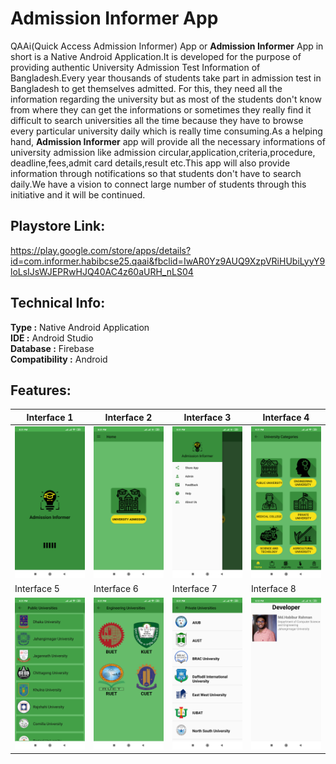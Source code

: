 # Admission Informer App
QAAi(Quick Access Admission Informer) App or **Admission Informer** App in short is a Native Android Application.It is developed for the purpose of providing authentic University Admission Test Information of Bangladesh.Every year thousands of students take part in admission test in Bangladesh to get themselves admitted. For this, they need all the information regarding the university but as most of the students don't know from where they can get the informations or sometimes they really find it difficult to search universities all the time because they have to browse every particular university daily which is really time consuming.As a helping hand, **Admission Informer** app will provide all the necessary informations of university admission like admission circular,application,criteria,procedure, deadline,fees,admit card details,result etc.This app will also provide information through notifications so that students don't have to search daily.We have a vision to connect  large number of students through this initiative and it will be continued.

## Playstore Link: 
https://play.google.com/store/apps/details?id=com.informer.habibcse25.qaai&fbclid=IwAR0Yz9AUQ9XzpVRiHUbiLyyY9loLsIJsWJEPRwHJQ40AC4z60aURH_nLS04

## Technical Info:
**Type :** Native Android Application </br>
**IDE :** Android Studio </br>
**Database :** Firebase </br>
**Compatibility :** Android </br>

## Features:

| Interface 1 |  Interface 2 |  Interface 3 |  Interface 4 |
| --------------- | --------------- | --------------- | --------------- |
| ![img1](images/img1.png) | ![img2](images/img2.png) | ![img3](images/img3.png) | ![img4](images/img4.png) |
| Interface 5 |  Interface 6 |  Interface 7 |  Interface 8 |
| ![img5](images/img5.png)| ![img6](images/img6.png) | ![img7](images/img7.png) | ![img8](images/img8.png) |
